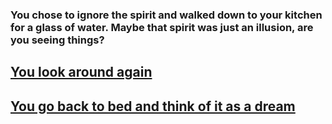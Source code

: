 ### **You chose to ignore the spirit and walked down to your kitchen for a glass of water. Maybe that spirit was just an illusion, are you seeing things?**

## [You look around again](../situations/look-around.md)
## [You go back to bed and think of it as a dream](../situations/back-to-bed.md)

